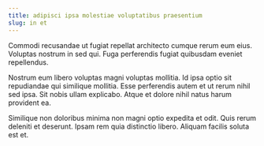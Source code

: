 ```yaml
---
title: adipisci ipsa molestiae voluptatibus praesentium
slug: in et
---
```


Commodi recusandae ut fugiat repellat architecto cumque rerum eum eius. Voluptas nostrum in sed qui. Fuga perferendis fugiat quibusdam eveniet repellendus.

Nostrum eum libero voluptas magni voluptas mollitia. Id ipsa optio sit repudiandae qui similique mollitia. Esse perferendis autem et ut rerum nihil sed ipsa. Sit nobis ullam explicabo. Atque et dolore nihil natus harum provident ea.

Similique non doloribus minima non magni optio expedita et odit. Quis rerum deleniti et deserunt. Ipsam rem quia distinctio libero. Aliquam facilis soluta est et.
